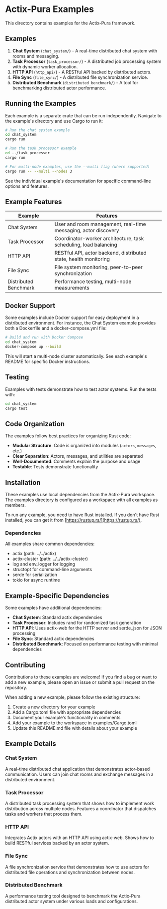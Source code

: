 # Actix-Pura Examples

This directory contains examples for the Actix-Pura framework.

## Examples

1. **Chat System** (`chat_system/`) - A real-time distributed chat system with rooms and messaging.
2. **Task Processor** (`task_processor/`) - A distributed job processing system with dynamic worker allocation.
3. **HTTP API** (`http_api/`) - A RESTful API backed by distributed actors.
4. **File Sync** (`file_sync/`) - A distributed file synchronization service.
5. **Distributed Benchmark** (`distributed_benchmark/`) - A tool for benchmarking distributed actor performance.

## Running the Examples

Each example is a separate crate that can be run independently. Navigate to the example's directory and use Cargo to run it:

```bash
# Run the chat system example
cd chat_system
cargo run

# Run the task processor example
cd ../task_processor
cargo run

# For multi-node examples, use the --multi flag (where supported)
cargo run -- --multi --nodes 3
```

See the individual example's documentation for specific command-line options and features.

## Example Features

| Example | Features |
|---------|----------|
| Chat System | User and room management, real-time messaging, actor discovery |
| Task Processor | Coordinator-worker architecture, task scheduling, load balancing |
| HTTP API | RESTful API, actor backend, distributed state, health monitoring |
| File Sync | File system monitoring, peer-to-peer synchronization |
| Distributed Benchmark | Performance testing, multi-node measurements |

## Docker Support

Some examples include Docker support for easy deployment in a distributed environment. For instance, the Chat System example provides both a Dockerfile and a docker-compose.yml file:

```bash
# Build and run with Docker Compose
cd chat_system
docker-compose up --build
```

This will start a multi-node cluster automatically. See each example's README for specific Docker instructions.

## Testing

Examples with tests demonstrate how to test actor systems. Run the tests with:

```bash
cd chat_system
cargo test
```

## Code Organization

The examples follow best practices for organizing Rust code:

- **Modular Structure**: Code is organized into modules (`actors`, `messages`, etc.)
- **Clear Separation**: Actors, messages, and utilities are separated
- **Well-Documented**: Comments explain the purpose and usage
- **Testable**: Tests demonstrate functionality

## Installation

These examples use local dependencies from the Actix-Pura workspace. The examples directory is configured as a workspace with all examples as members.

To run any example, you need to have Rust installed. If you don't have Rust installed, you can get it from [https://rustup.rs/](https://rustup.rs/).

### Dependencies

All examples share common dependencies:

- actix (path: ../../actix)
- actix-cluster (path: ../../actix-cluster)
- log and env_logger for logging
- structopt for command-line arguments
- serde for serialization
- tokio for async runtime

## Example-Specific Dependencies

Some examples have additional dependencies:

- **Chat System**: Standard actix dependencies
- **Task Processor**: Includes rand for randomized task generation
- **HTTP API**: Uses actix-web for the HTTP server and serde_json for JSON processing
- **File Sync**: Standard actix dependencies
- **Distributed Benchmark**: Focused on performance testing with minimal dependencies

## Contributing

Contributions to these examples are welcome! If you find a bug or want to add a new example, please open an issue or submit a pull request on the repository.

When adding a new example, please follow the existing structure:

1. Create a new directory for your example
2. Add a Cargo.toml file with appropriate dependencies
3. Document your example's functionality in comments
4. Add your example to the workspace in examples/Cargo.toml
5. Update this README.md file with details about your example

## Example Details

### Chat System

A real-time distributed chat application that demonstrates actor-based communication. Users can join chat rooms and exchange messages in a distributed environment.

### Task Processor

A distributed task processing system that shows how to implement work distribution across multiple nodes. Features a coordinator that dispatches tasks and workers that process them.

### HTTP API

Integrates Actix actors with an HTTP API using actix-web. Shows how to build RESTful services backed by an actor system.

### File Sync

A file synchronization service that demonstrates how to use actors for distributed file operations and synchronization between nodes.

### Distributed Benchmark

A performance testing tool designed to benchmark the Actix-Pura distributed actor system under various loads and configurations.
